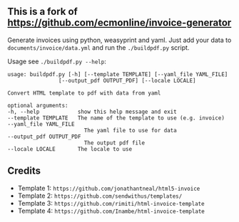 ## This is a fork of https://github.com/ecmonline/invoice-generator

Generate invoices using python, weasyprint and yaml.
Just add your data to `documents/invoice/data.yml` and run the `./buildpdf.py` script.

Usage see `./buildpdf.py --help`:


    usage: buildpdf.py [-h] [--template TEMPLATE] [--yaml_file YAML_FILE]
                    [--output_pdf OUTPUT_PDF] [--locale LOCALE]

    Convert HTML template to pdf with data from yaml

    optional arguments:
    -h, --help            show this help message and exit
    --template TEMPLATE   The name of the template to use (e.g. invoice)
    --yaml_file YAML_FILE
                            The yaml file to use for data
    --output_pdf OUTPUT_PDF
                            The output pdf file
    --locale LOCALE       The locale to use
    
    
## Credits
- Template 1: `https://github.com/jonathantneal/html5-invoice`
- Template 2: `https://github.com/sendwithus/templates/`
- Template 3: `https://github.com/rimiti/html-invoice-template`
- Template 4: `https://github.com/Inambe/html-invoice-template`